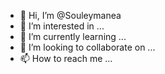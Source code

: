 - 👋 Hi, I’m @Souleymanea
- 👀 I’m interested in ...
- 🌱 I’m currently learning ...
- 💞️ I’m looking to collaborate on ...
- 📫 How to reach me ...

<!---
Souleymanea/Souleymanea is a ✨ special ✨ repository because its `README.md` (this file) appears on your GitHub profile.
You can click the Preview link to take a look at your changes.
--->
